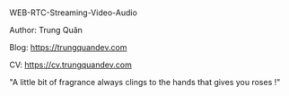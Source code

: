 # 
WEB-RTC-Streaming-Video-Audio

Author: Trung Quân

Blog: https://trungquandev.com

CV: https://cv.trungquandev.com

"A little bit of fragrance always clings to the hands that gives you roses !"
